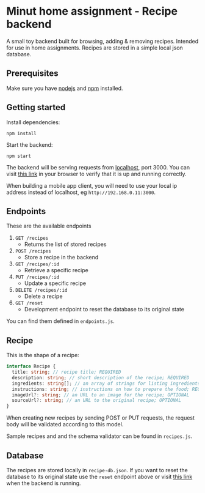 # Minut home assignment - Recipe backend

A small toy backend built for browsing, adding & removing recipes. Intended for
use in home assignments. Recipes are stored in a simple local json database.

## Prerequisites

Make sure you have [nodejs][] and [npm][] installed.

[npm]: https://www.npmjs.com/
[nodejs]: https://nodejs.org/en/

## Getting started

Install dependencies:

```
npm install
```

Start the backend:

```
npm start
```

The backend will be serving requests from [localhost][], port 3000. You can
visit [this link][getrecipes] in your browser to verify that it is up and
running correctly.

When building a mobile app client, you will need to use your local ip address
instead of localhost, eg `http://192.168.0.11:3000`.

[localhost]: http://localhost:3000
[getrecipes]: http://localhost:3000/recipes

## Endpoints

These are the available endpoints

1. `GET /recipes`
   - Returns the list of stored recipes
2. `POST /recipes`
   - Store a recipe in the backend
3. `GET /recipes/:id`
   - Retrieve a specific recipe
4. `PUT /recipes/:id`
   - Update a specific recipe
5. `DELETE /recipes/:id`
   - Delete a recipe
6. `GET /reset`
   - Development endpoint to reset the database to its original state

You can find them defined in `endpoints.js`.

## Recipe

This is the shape of a recipe:

```typescript
interface Recipe {
  title: string; // recipe title; REQUIRED
  description: string; // short description of the recipe; REQUIRED
  ingredients: string[]; // an array of strings for listing ingredients; REQUIRED
  instructions: string; // instructions on how to prepare the food; REQUIRED
  imageUrl?: string; // an URL to an image for the recipe; OPTIONAL
  sourceUrl?: string; // an URL to the original recipe; OPTIONAL
}
```

When creating new recipes by sending POST or PUT requests, the request body will be
validated according to this model.

Sample recipes and and the schema validator can be found in `recipes.js`.

## Database

The recipes are stored locally in `recipe-db.json`. If you want to reset the
database to its original state use the `reset` endpoint above or visit
[this link](http://localhost:3000/reset) when the backend is running.

